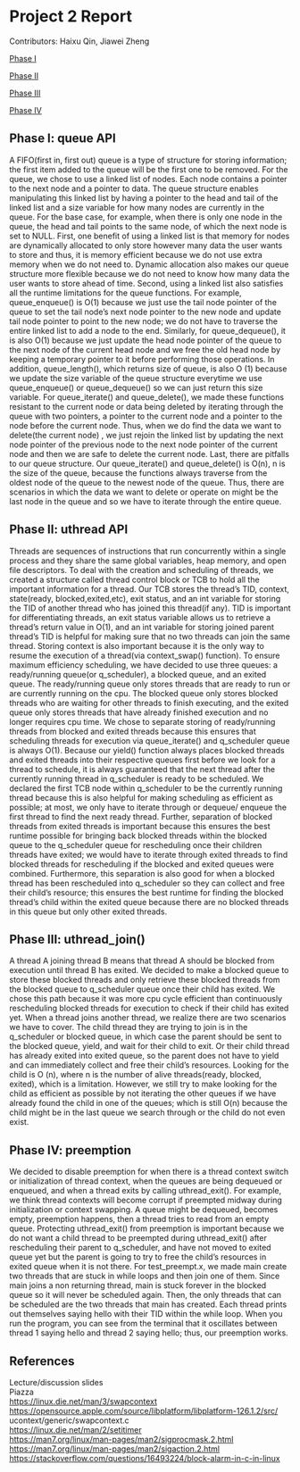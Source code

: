 # Project 2 Report

Contributors: Haixu Qin, Jiawei Zheng

[Phase I](#Phase-I)

[Phase II](#Phase-II)

[Phase III](#Phase-III)

[Phase IV](#Phase-IV)
## Phase I: queue API
A FIFO(first in, first out) queue is a type of structure for storing 
information; the first item added to the queue will be the first one to be 
removed. For the queue, we chose to use a linked list of nodes. Each node 
contains a pointer to the next node and a pointer to data. The queue structure 
enables manipulating this linked list by having a pointer to the head and tail 
of the linked list and a size variable for how many nodes are currently in the 
queue. For the base case, for example, when there is only one node in the 
queue, the head and tail points to the same node, of which the next node is set 
to NULL. First, one benefit of using a linked list is that memory for nodes are 
dynamically allocated to only store however many data the user wants to store 
and thus, it is memory efficient because we do not use extra memory when we do 
not need to. Dynamic allocation also makes our queue structure more flexible 
because we do not need to know how many data the user wants to store ahead of 
time. Second, using a linked list also satisfies all the runtime limitations 
for the queue functions. For example, queue_enqueue() is O(1) because we just 
use the tail node pointer of the queue to set the tail node’s next node pointer 
to the new node and update tail node pointer to point to the new node; we do 
not have to traverse the entire linked list to add a node to the end. 
Similarly, for queue_dequeue(), it is also O(1) because we just update the head 
node pointer of the queue to the next node of the current head node and we free 
the old head node by keeping a temporary pointer to it before performing those 
operations. In addition, queue_length(), which returns size of queue, is also O
(1) because we update the size variable of the queue structure everytime we use 
queue_enqueue() or queue_dequeue() so we can just return this size variable. 
For queue_iterate() and queue_delete(), we made these functions resistant to 
the current node or data being deleted by iterating through the queue with two 
pointers, a pointer to the current node and a pointer to the node before the 
current node. Thus, when we do find the data we want to delete(the current node)
, we just rejoin the linked list by updating the next node pointer of the 
previous node to the next node pointer of the current node and then we are safe 
to delete the current node. Last, there are pitfalls to our queue structure. 
Our queue_iterate() and queue_delete() is O(n), n is the size of the queue, 
because the functions always traverse from the oldest node of the queue to the 
newest node of the queue. Thus, there are scenarios in which the data we want 
to delete or operate on might be the last node in the queue and so we have to 
iterate through the entire queue. 
## Phase II: uthread API
Threads are sequences of instructions that run concurrently within a single 
process and they share the same global variables, heap memory, and open file 
descriptors. To deal with the creation and scheduling of threads, we created a 
structure called thread control block or TCB to hold all the important 
information for a thread. Our TCB stores the thread’s TID, context, state(ready,
blocked,exited,etc), exit status, and an int variable for storing the TID of 
another thread who has joined this thread(if any). TID is important for 
differentiating threads, an exit status variable allows us to retrieve a 
thread’s return value in O(1), and an int variable for storing joined parent 
thread’s TID is helpful for making sure that no two threads can join the same 
thread. Storing context is also important because it is the only way to resume 
the execution of a thread(via context_swap() function). To ensure maximum 
efficiency scheduling, we have decided to use three queues: a ready/running 
queue(or q_scheduler), a blocked queue, and an exited queue. The ready/running 
queue only stores threads that are ready to run or are currently running on the 
cpu. The blocked queue only stores blocked threads who are waiting for other 
threads to finish executing, and the exited queue only stores threads that have 
already finished execution and no longer requires cpu time. We chose to 
separate storing of ready/running threads from blocked and exited threads 
because this ensures that scheduling threads for execution via queue_iterate() 
and q_scheduler queue is always O(1). Because our yield() function always 
places blocked threads and exited threads into their respective queues first 
before we look for a thread to schedule, it is always guaranteed that the next 
thread after the currently running thread in q_scheduler is ready to be 
scheduled. We declared the first TCB node within q_scheduler to be the 
currently running thread because this is also helpful for making scheduling as 
efficient as possible; at most, we only have to iterate through or dequeue/
enqueue the first thread to find the next ready thread. Further, separation of 
blocked threads from exited threads is important because this ensures the best 
runtime possible for bringing back blocked threads within the blocked queue to 
the q_scheduler queue for rescheduling once their children threads have exited; 
we would have to iterate through exited threads to find blocked threads for 
rescheduling if the blocked and exited queues were combined. Furthermore, this 
separation is also good for when a blocked thread has been rescheduled into 
q_scheduler so they can collect and free their child’s resource; this ensures 
the best runtime for finding the blocked thread’s child within the exited queue 
because there are no blocked threads in this queue but only other exited 
threads.
## Phase III: uthread_join()
A thread A joining thread B means that thread A should be blocked from 
execution until thread B has exited. We decided to make a blocked queue to 
store these blocked threads and only retrieve these blocked threads from the 
blocked queue to q_scheduler queue once their child has exited. We chose this 
path because it was more cpu cycle efficient than continuously rescheduling 
blocked threads for execution to check if their child has exited yet. When a 
thread joins another thread, we realize there are two scenarios we have to 
cover. The child thread they are trying to join is in the q_scheduler or 
blocked queue, in which case the parent should be sent to the blocked queue, 
yield, and wait for their child to exit. Or their child thread has already 
exited into exited queue, so the parent does not have to yield and can 
immediately collect and free their child’s resources. Looking for the child is O
(n), where n is the number of alive threads(ready, blocked, exited), which is a 
limitation. However, we still try to make looking for the child as efficient as 
possible by not iterating the other queues if we have already found the child 
in one of the queues; which is still O(n) because the child might be in the 
last queue we search through or the child do not even exist.
## Phase IV: preemption
We decided to disable preemption for when there is a thread context switch or 
initialization of thread context, when the queues are being dequeued or 
enqueued, and when a thread exits by calling uthread_exit(). For example, we 
think thread contexts will become corrupt if preempted midway during 
initialization or context swapping. A queue might be dequeued, becomes empty, 
preemption happens, then a thread tries to read from an empty queue. Protecting 
uthread_exit() from preemption is important because we do not want a child 
thread to be preempted during uthread_exit() after rescheduling their parent to 
q_scheduler, and have not moved to exited queue yet but the parent is going to 
try to free the child’s resources in exited queue when it is not there. For 
test_preempt.x, we made main create two threads that are stuck in while loops 
and then join one of them. Since main joins a non returning thread, main is 
stuck forever in the blocked queue so it will never be scheduled again. Then, 
the only threads that can be scheduled are the two threads that main has 
created. Each thread prints out themselves saying hello with their TID within 
the while loop. When you run the program, you can see from the terminal that it 
oscillates between thread 1 saying hello and thread 2 saying hello; thus, our 
preemption works.
## References
Lecture/discussion slides \
Piazza \
https://linux.die.net/man/3/swapcontext \
https://opensource.apple.com/source/libplatform/libplatform-126.1.2/src/
ucontext/generic/swapcontext.c \
https://linux.die.net/man/2/setitimer \
https://man7.org/linux/man-pages/man2/sigprocmask.2.html \
https://man7.org/linux/man-pages/man2/sigaction.2.html \
https://stackoverflow.com/questions/16493224/block-alarm-in-c-in-linux